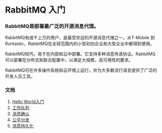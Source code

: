 # RabbitMQ 入门
### RabbitMQ是部署最广泛的开源消息代理。
RabbitMQ有成千上万的用户，是最受欢迎的开源消息代理之一。从T-Mobile 到Runtastic，RabbitMQ在全球范围内的小型初创企业和大型企业中都得到使用。

RabbitMQ轻巧，易于在内部和云中部署。它支持多种消息传递协议。RabbitMQ可以部署在分布式和联合配置中，以满足大规模，高可用性的要求。

RabbitMQ可在许多操作系统和云环境上运行，并为大多数流行语言提供了广泛的开发人员工具。

### 文档
1. [Hello World入门](https://github.com/Desperado2/rabbitmq-demo/blob/master/doc/%5B1%5DHello_World.md)
2. [工作队列](https://github.com/Desperado2/rabbitmq-demo/blob/master/doc/%5B2%5DWork_Queue.md)
3. [消息确认](https://github.com/Desperado2/rabbitmq-demo/blob/master/doc/%5B3%5DAuto_Ack_And_Manual_Ack.md)
4. [公平分发](https://github.com/Desperado2/rabbitmq-demo/blob/master/doc/%5B4%5DFair_Dispatch.md)
4. [消息持久化](https://github.com/Desperado2/rabbitmq-demo/blob/master/doc/%5B5%5DMessage_Durability.md)